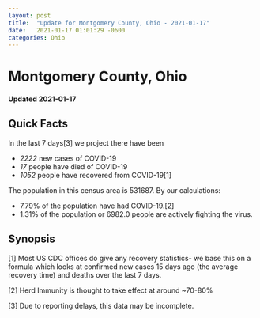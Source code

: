 ```yaml
---
layout: post
title:  "Update for Montgomery County, Ohio - 2021-01-17"
date:   2021-01-17 01:01:29 -0600
categories: Ohio
---
```


# Montgomery County, Ohio
#### Updated 2021-01-17

## Quick Facts

In the last 7 days[3] we project there have been
- *2222* new cases of COVID-19
- *17* people have died of COVID-19
- *1052* people have recovered from COVID-19[1]

The population in this census area is 531687. By our calculations:
- 7.79% of the population have had COVID-19.[2]
- 1.31% of the population or 6982.0 people are actively fighting the virus.

## Synopsis




[1] Most US CDC offices do give any recovery statistics- we base this on a formula which looks at confirmed new cases
15 days ago (the average recovery time) and deaths over the last 7 days.

[2] Herd Immunity is thought to take effect at around ~70-80%

[3] Due to reporting delays, this data may be incomplete.
 
    
